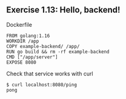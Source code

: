 ## Exercise 1.13: Hello, backend!

Dockerfile
```
FROM golang:1.16
WORKDIR /app
COPY example-backend/ /app/
RUN go build && rm -rf example-backend
CMD ["/app/server"]
EXPOSE 8080
```

Check that service works with curl

```
$ curl localhost:8080/ping
pong
```